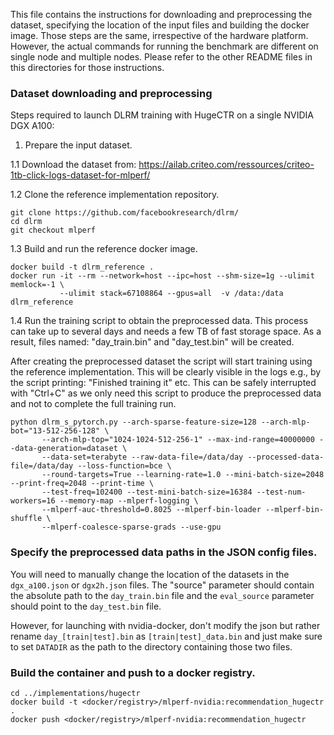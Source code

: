 This file contains the instructions for downloading and preprocessing the dataset,
specifying the location of the input files and building the docker image. Those steps are the same,
irrespective of the hardware platform. However, the actual commands for running the benchmark are different 
on single node and multiple nodes. Please refer to the other README files in this directories for those instructions.

### Dataset downloading and preprocessing 

Steps required to launch DLRM training with HugeCTR on a single NVIDIA DGX A100:

1. Prepare the input dataset.

1.1 Download the dataset from: https://ailab.criteo.com/ressources/criteo-1tb-click-logs-dataset-for-mlperf/

1.2 Clone the reference implementation repository.

```
git clone https://github.com/facebookresearch/dlrm/
cd dlrm
git checkout mlperf
```

1.3 Build and run the reference docker image.
```
docker build -t dlrm_reference .
docker run -it --rm --network=host --ipc=host --shm-size=1g --ulimit memlock=-1 \
           --ulimit stack=67108864 --gpus=all  -v /data:/data dlrm_reference
```

1.4 Run the training script to obtain the preprocessed data.
This process can take up to several days and needs a few TB of fast storage space.
As a result, files named: "day_train.bin" and "day_test.bin" will be created.

After creating the preprocessed dataset the script will start training using the reference implementation.
This will be clearly visible in the logs e.g., by the script printing: "Finished training it" etc.
This can be safely interrupted with "Ctrl+C" as we only need this script to produce the preprocessed data
and not to complete the full training run. 

```
python dlrm_s_pytorch.py --arch-sparse-feature-size=128 --arch-mlp-bot="13-512-256-128" \
       --arch-mlp-top="1024-1024-512-256-1" --max-ind-range=40000000 --data-generation=dataset \
       --data-set=terabyte --raw-data-file=/data/day --processed-data-file=/data/day --loss-function=bce \
       --round-targets=True --learning-rate=1.0 --mini-batch-size=2048 --print-freq=2048 --print-time \
       --test-freq=102400 --test-mini-batch-size=16384 --test-num-workers=16 --memory-map --mlperf-logging \
       --mlperf-auc-threshold=0.8025 --mlperf-bin-loader --mlperf-bin-shuffle \
       --mlperf-coalesce-sparse-grads --use-gpu
```

### Specify the preprocessed data paths in the JSON config files.

You will need to manually change the location of the datasets in the `dgx_a100.json` or `dgx2h.json` files.
The "source" parameter should contain the absolute path to the `day_train.bin` file and the `eval_source`
parameter should point to the `day_test.bin` file.

However, for launching with nvidia-docker, don't modify the json but rather rename `day_[train|test].bin` as `[train|test]_data.bin` and just make sure to set `DATADIR` as the path to the directory containing those two files.

### Build the container and push to a docker registry.
```
cd ../implementations/hugectr
docker build -t <docker/registry>/mlperf-nvidia:recommendation_hugectr .
docker push <docker/registry>/mlperf-nvidia:recommendation_hugectr
```
